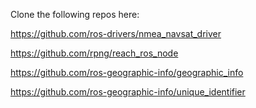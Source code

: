 Clone the following repos here:

https://github.com/ros-drivers/nmea_navsat_driver

https://github.com/rpng/reach_ros_node

https://github.com/ros-geographic-info/geographic_info

https://github.com/ros-geographic-info/unique_identifier
